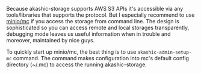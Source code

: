 Because akashic-storage supports AWS S3 APIs it's accessible via any tools/libraries that supports the protocol. But I especially recommend to use [minio/mc](https://github.com/minio/mc) if you access the storage from command line. The design is sophisticated so you can access remote and local storages transparently, debugging mode leaves us useful information when in trouble and moreover, maintained by nice guys.

To quickly start up minio/mc, the best thing is to use `akashic-admin-setup-mc` command. The command makes configuration into mc's default config directory (~/.mc) to access the running akashic-storage.